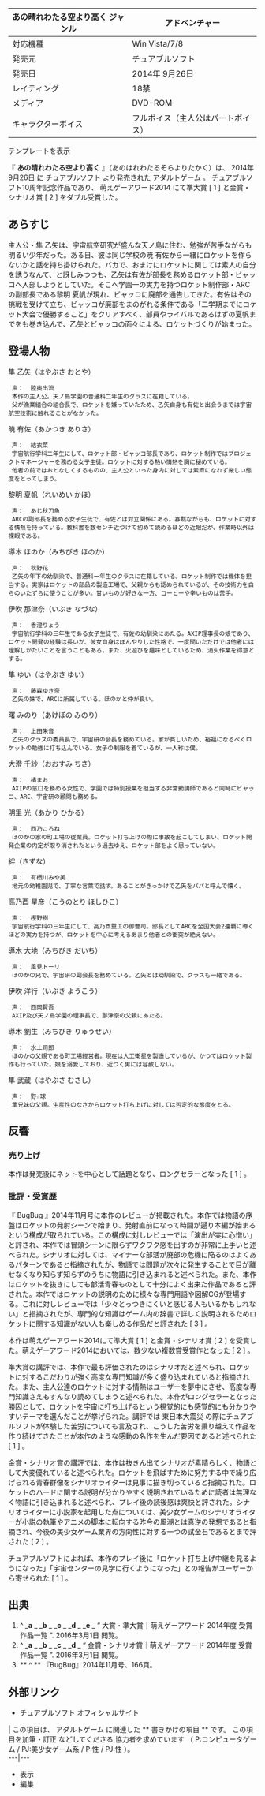 あの晴れわたる空より高く  ジャンル  |  アドベンチャー   
---|---  
対応機種  |  Win Vista/7/8   
発売元  |  チュアブルソフト   
発売日  |  2014年  9月26日   
レイティング  |  18禁   
メディア  |  DVD-ROM   
キャラクターボイス  |  フルボイス（主人公はパートボイス）   
テンプレートを表示  
  
『 **あの晴れわたる空より高く** 』（あのはれわたるそらよりたかく）は、  2014年  9月26日  に  チュアブルソフト  より発売された
アダルトゲーム  。 チュアブルソフト10周年記念作品であり、  萌えゲーアワード2014  にて準大賞  [  1  ]  と金賞・シナリオ賞  [  2
]  をダブル受賞した。

##  あらすじ



主人公・隼 乙矢は、宇宙航空研究が盛んな天ノ島に住む、勉強が苦手ながらも明るい少年だった。ある日、彼は同じ学校の暁
有佐から一緒にロケットを作らないかと話を持ち掛けられた。バカで、おまけにロケットに関しては素人の自分を誘うなんて、と訝しみつつも、乙矢は有佐が部長を務めるロケット部・ビャッコへ入部しようとしていた。そこへ学園一の実力を持つロケット制作部・ARCの副部長である黎明
夏帆が現れ、ビャッコに廃部を通告してきた。有佐はその挑戦を受けて立ち、ビャッコが廃部をまのがれる条件である「二学期までにロケット大会で優勝すること」をクリアすべく、部員やライバルであるはずの夏帆までをも巻き込んで、乙矢とビャッコの面々による、ロケットづくりが始まった。

##  登場人物



隼 乙矢（はやぶさ おとや）

     声：  陸奥出流 
     本作の主人公。天ノ島学園の普通科二年生のクラスに在籍している。 
     父が漁業組合の組合長で、ロケットを嫌っていたため、乙矢自身も有佐と出会うまでは宇宙航空技術に触れることがなかった。 
暁 有佐（あかつき ありさ）

     声：  結衣菜 
     宇宙航行学科二年生にして、ロケット部・ビャッコ部長であり、ロケット制作ではプロジェクトマネージャーを務める女子生徒。ロケットに対する熱い情熱を胸に秘めている。 
     他者の前ではおとなしくするものの、主人公といった身内に対しては素直になれず厳しい態度をとってしまう。 
黎明 夏帆（れいめい かほ）

     声：  あじ秋刀魚 
     ARCの副部長を務める女子生徒で、有佐とは対立関係にある。寡黙ながらも、ロケットに対する情熱を持っている。教科書を数センチ近づけて初めて読めるほどの近眼だが、作業時以外は裸眼である。 
導木 ほのか（みちびき ほのか）

     声：  秋野花 
     乙矢の年下の幼馴染で、普通科一年生のクラスに在籍している。ロケット制作では機体を担当する。実家はロケットの部品の製造工場で、父親からも認められているが、その技術力を自らのいたずらに使うことが多い。甘いものが好きな一方、コーヒーや辛いものは苦手。 
伊吹 那津奈（いぶき なづな）

     声：  香澄りょう 
     宇宙航行学科の三年生である女子生徒で、有佐の幼馴染にあたる。AXIP理事長の娘であり、ロケット開発の経験は長いが、彼女自身はぼんやりした性格で、一度聞いただけでは他者には理解しがたいことを言うこともある。また、火遊びを趣味としているため、消火作業を得意とする。 
隼 ゆい（はやぶさ ゆい）

     声：  藤森ゆき奈 
     乙矢の妹で、ARCに所属している。ほのかと仲が良い。 
曙 みのり（あけぼの みのり）

     声：  上田朱音 
     乙矢のクラスの委員長で、宇宙研の会長を務めている。家が貧しいため、裕福になるべくロケットの勉強に打ち込んでいる。女子の制服を着ているが、一人称は僕。 
大澄 千紗（おおすみ ちさ）

     声：  橘まお 
     AXIPの窓口を務める女性で、学園では特別授業を担当する非常勤講師であると同時にビャッコ、ARC、宇宙研の顧問も務める。 
明里 光（あかり ひかる）

     声：  西乃ころね 
     ほのかの家の町工場の従業員。ロケット打ち上げの際に事故を起こしてしまい、ロケット開発企業の内定が取り消されたという過去ゆえ、ロケット部をよく思っていない。 
絆（きずな）

     声：  有栖川みや美 
     地元の幼稚園児で、丁寧な言葉で話す。あることがきっかけで乙矢をパパと呼んで懐く。 
高乃酉 星彦（こうのとり ほしひこ）

     声：  樫野樹 
     宇宙航行学科の三年生にして、高乃酉重工の御曹司。部長としてARCを全国大会2連覇に導くほどの実力を持つが、ロケットを中心に考えるあまり他者との衝突が絶えない。 
導木 大地（みちびき だいち）

     声：  風見トーリ 
     ほのかの兄で、宇宙研の副会長を務めている。乙矢とは幼馴染で、クラスも一緒である。 
伊吹 洋行（いぶき ようこう）

     声：  西岡賢吾 
     AXIP及び天ノ島学園の理事長で、那津奈の父親にあたる。 
導木 劉生（みちびき りゅうせい）

     声：  水上司郎 
     ほのかの父親である町工場経営者。現在は人工衛星を製造しているが、かつてはロケット製作も行っていた。娘を溺愛しており、近づく男には容赦しない。 
隼 武蔵（はやぶさ むさし）

     声：  野☆球 
     隼兄妹の父親。生産性のなさからロケット打ち上げに対しては否定的な態度をとる。 

##  反響



###  売り上げ



本作は発売後にネットを中心として話題となり、ロングセラーとなった  [  1  ]  。

###  批評・受賞歴



『  BugBug
』2014年11月号に本作のレビューが掲載された。本作では物語の序盤はロケットの発射シーンで始まり、発射直前になって時間が遡り本編が始まるという構成が取られている。この構成に対しレビューでは「演出が実に心憎い」と評され、本作では冒頭シーンに限らずワクワク感を出すのが非常に上手いと述べられた。シナリオに対しては、マイナーな部活が廃部の危機に陥るのはよくあるパターンであると指摘されたが、物語では問題が次々に発生することで目が離せなくなり知らず知らずのうちに物語に引き込まれると述べられた。また、本作はロケットを抜きにしても部活青春ものとして十分によく出来た作品であると評された。本作ではロケットの説明のために様々な専門用語や図解CGが登場する。これに対しレビューでは「少々とっつきにくいと感じる人もいるかもしれない」と指摘されたが、専門的な知識はゲーム内の辞書で詳しく説明されるためロケットに関する知識がない人も楽しめる作品だと評された
[  3  ]  。

本作は萌えゲーアワード2014にて準大賞  [  1  ]  と金賞・シナリオ賞  [  2  ]
を受賞した。萌えゲーアワード2014においては、数少ない複数賞受賞作となった  [  2  ]  。

準大賞の講評では、本作で最も評価されたのはシナリオだと述べられ、ロケットに対するこだわりが強く高度な専門知識が多く盛り込まれていると指摘された。また、主人公達のロケットに対する情熱はユーザーを夢中にさせ、高度な専門知識さえもすんなり読めてしまうと述べられた。本作がロングセラーとなった勝因として、ロケットを宇宙に打ち上げるという視覚的にも感覚的にも分かりやすいテーマを選んだことが挙げられた。講評では
東日本大震災
の際にチュアブルソフトが体験した苦労についても言及され、こうした苦労を乗り越えて作品を作り続けてきたことが本作のような感動の名作を生んだ要因であると述べられた
[  1  ]  。

金賞・シナリオ賞の講評では、本作は抜きん出てシナリオが素晴らしく、物語として大変優れていると述べられた。ロケットを飛ばすために努力する中で繰り広げられる青春群像をシナリオライターは見事に描き切っていると指摘された。ロケットのハードに関する説明が分かりやすく説明されているために読者は無理なく物語に引き込まれると述べられ、プレイ後の読後感は爽快と評された。シナリオライターに小説家を起用した点については、美少女ゲームのシナリオライターが小説の執筆やアニメの脚本に転向する昨今の風潮とは真逆の発想であると指摘され、今後の美少女ゲーム業界の方向性に対する一つの試金石であるとまで評された
[  2  ]  。

チュアブルソフトによれば、本作のプレイ後に「ロケット打ち上げ中継を見るようになった」「宇宙センターの見学に行くようになった」との報告がユーザーから寄せられた
[  1  ]  。

##  出典



  1. ^  _**a** _ _**b** _ _**c** _ _**d** _ _**e** _ “  大賞・準大賞｜萌えゲーアワード 2014年度 受賞作品一覧  ”.  2016年3月1日  閲覧。 
  2. ^  _**a** _ _**b** _ _**c** _ _**d** _ “  金賞・シナリオ賞｜萌えゲーアワード 2014年度 受賞作品一覧  ”.  2016年3月1日  閲覧。 
  3. ** ^  ** 『BugBug』2014年11月号、166頁。 

##  外部リンク



  * チュアブルソフト オフィシャルサイト 

|  この項目は、  アダルトゲーム  に関連した ** 書きかけの項目  ** です。  この項目を加筆・訂正  などしてくださる  協力者を求めています
（  P:コンピュータゲーム  /  PJ:美少女ゲーム系  /  P:性  /  PJ:性  ）。  
---|---  
  
  * 表示 
  * 編集 

